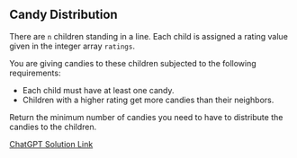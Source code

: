 ## Candy Distribution

There are `n` children standing in a line. Each child is assigned a rating value given in the integer array `ratings`.

You are giving candies to these children subjected to the following requirements:

- Each child must have at least one candy.
- Children with a higher rating get more candies than their neighbors.

Return the minimum number of candies you need to have to distribute the candies to the children.

[ChatGPT Solution Link](https://chatgpt.com/share/67a8e16b-1f3c-8012-b16c-4367285a37dd)